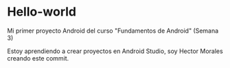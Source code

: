# Hello-world
Mi primer proyecto Android del curso "Fundamentos de Android" (Semana 3)

Estoy aprendiendo a crear proyectos en Android Studio, soy Hector Morales creando este commit.

